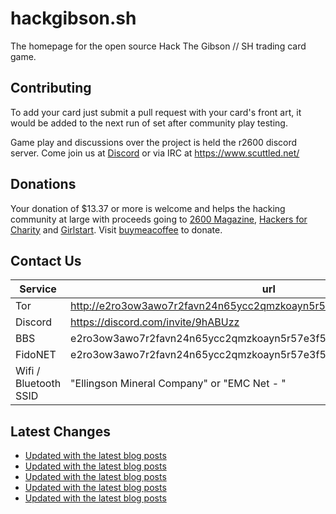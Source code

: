 # hackgibson.sh
The homepage for the open source Hack The Gibson // SH trading card game.


## Contributing

To add your card just submit a pull request with your card's front art, it would be added to the next run of set after community play testing.

Game play and discussions over the project is held the r2600 discord server. Come join us at [Discord](https://discord.com/invite/9hABUzz) or via IRC at https://www.scuttled.net/


## Donations

Your donation of $13.37 or more is welcome and helps the hacking community at large with proceeds going to [2600 Magazine](https://2600.com/), [Hackers for Charity](https://hackersforcharity.org) and [Girlstart](https://girlstart.org).  Visit [buymeacoffee](https://www.buymeacoffee.com/hackgibson.sh) to donate.


## Contact Us

Service | url
-|-
Tor | http://e2ro3ow3awo7r2favn24n65ycc2qmzkoayn5r57e3f56nvjwdcgg32ad.onion
Discord | https://discord.com/invite/9hABUzz
BBS | e2ro3ow3awo7r2favn24n65ycc2qmzkoayn5r57e3f56nvjwdcgg32ad.onion:23
FidoNET | e2ro3ow3awo7r2favn24n65ycc2qmzkoayn5r57e3f56nvjwdcgg32ad.onion:24554
Wifi / Bluetooth SSID | "Ellingson Mineral Company" or "EMC Net - <fidonet address>"

## Latest Changes
<!-- BLOG-POST-LIST:START -->
- [Updated with the latest blog posts](https://github.com/DFW2600/hackgibson.sh/commit/7261f43f086dc7cede80c69a727836530c6b5638)
- [Updated with the latest blog posts](https://github.com/DFW2600/hackgibson.sh/commit/26e953730b2d549c97779119ccf7e66a1073becf)
- [Updated with the latest blog posts](https://github.com/DFW2600/hackgibson.sh/commit/91a5c43347668e7f1494ed507c002df377ac5652)
- [Updated with the latest blog posts](https://github.com/DFW2600/hackgibson.sh/commit/b6aaaf4435d3ff8e83c36434a47bcf1e96c46eff)
- [Updated with the latest blog posts](https://github.com/DFW2600/hackgibson.sh/commit/b110c3b0915ddcbb3de5dd2b8d1bfe13b489c49c)
<!-- BLOG-POST-LIST:END -->
